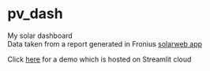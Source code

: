 # pv_dash
My solar dashboard </br>
Data taken from a report generated in Fronius [solarweb app](https://solarweb.com/ "Fronius SolarWeb")

Click [here](https://devung-pv-dash-app-ettebm.streamlitapp.com/ "Fronius SolarWeb") for a demo which is hosted on Streamlit cloud
